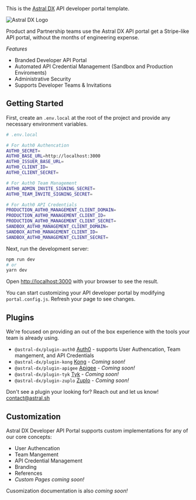 This is the [Astral DX](https://astral.sh/) API developer portal template.

![Astral DX Logo](https://static.wixstatic.com/media/3b1cdf_29b9afcb43dd489bbca1802a0ff6371a~mv2.png/v1/fill/w_282,h_100,al_c,q_85,usm_0.66_1.00_0.01,enc_auto/Astral%20Logo.png)

Product and Partnership teams use the Astral DX API portal get a Stripe-like API portal, without the months of engineering expense.

_Features_
- Branded Developer API Portal
- Automated API Credential Management (Sandbox and Production Enviroments)
- Administrative Security
- Supports Developer Teams & Invitations

## Getting Started

First, create an `.env.local` at the root of the project and provide any necessary environment variables.

```bash
# .env.local

# For Auth0 Authencation
AUTH0_SECRET=
AUTH0_BASE_URL=http://localhost:3000
AUTH0_ISSUER_BASE_URL=
AUTH0_CLIENT_ID=
AUTH0_CLIENT_SECRET=

# For Auth0 Team Management
AUTH0_ADMIN_INVITE_SIGNING_SECRET=
AUTH0_TEAM_INVITE_SIGNING_SECRET=

# For Auth0 API Credentials
PRODUCTION_AUTH0_MANAGEMENT_CLIENT_DOMAIN=
PRODUCTION_AUTH0_MANAGEMENT_CLIENT_ID=
PRODUCTION_AUTH0_MANAGEMENT_CLIENT_SECRET=
SANDBOX_AUTH0_MANAGEMENT_CLIENT_DOMAIN=
SANDBOX_AUTH0_MANAGEMENT_CLIENT_ID=
SANDBOX_AUTH0_MANAGEMENT_CLIENT_SECRET=
```

Next, run the development server:

```bash
npm run dev
# or
yarn dev
```

Open [http://localhost:3000](http://localhost:3000) with your browser to see the result.

You can start customizing your API developer portal by modifying `portal.config.js`. Refresh your page to see changes.

## Plugins

We're focused on providing an out of the box experience with the tools your team is already using.

- `@astral-dx/plugin-auth0` [Auth0](https://auth0.com/) - supports User Authencation, Team mangement, and API Credentials
- `@astral-dx/plugin-kong` [Kong](https://konghq.com/) - _Coming soon!_
- `@astral-dx/plugin-apigee` [Apigee](https://cloud.google.com/apigee) - _Coming soon!_
- `@astral-dx/plugin-tyk` [Tyk](https://tyk.io/) - _Coming soon!_
- `@astral-dx/plugin-zuplo` [Zuplo](https://zuplo.com/) - _Coming soon!_

Don't see a plugin your looking for? Reach out and let us know! [contact@astral.sh](mailto:contact@astral.sh)

## Customization

Astral DX Developer API Portal supports custom implementations for any of our core concepts:
- User Authencation
- Team Mangement
- API Credential Management
- Branding
- References
- _Custom Pages coming soon!_

Cusomization documentation is also _coming soon!_
